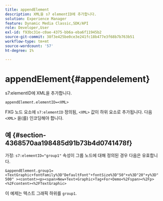 ```yaml
---
title: appendElement
description: XML을 s7 elementID에 추가합니다.
solution: Experience Manager
feature: Dynamic Media Classic,SDK/API
role: Developer,User
exl-id: f93bc31e-c0ae-4375-bb6a-eba6f11945b2
source-git-commit: 38f3e425be0ce3e241fc18b477e3f68b7b763b51
workflow-type: tm+mt
source-wordcount: '57'
ht-degree: 1%

---
```


# appendElement{#appendelement}

s7:elementID에 XML을 추가합니다.

`appendElement.elementID=<XML>`

FXG 노드 요소에 `s7:elementID` 정의됨, `<XML>` 값이 하위 요소로 추가됩니다. 다음 `<XML>` 을(를) 인코딩해야 합니다.

## 예 {#section-4368570aa198485d91b73b4d0741478f}

가정: `s7:elementID="group1"` 속성이 그룹 노드에 대해 정의된 경우 다음은 유효합니다.

`&appendElement.group1=<TextGraphic+fontFamily%3D"DefaultFont"+fontSize%3D"50"+x%3D"20"+y%3D"500" ><content><p><span>New+Text+Graphic+Tag+For+Demo<%2Fspan><%2Fp><%2Fcontent><%2FTextGraphic>`

이 예제는 텍스트 그래픽 하위를 `group1`.
